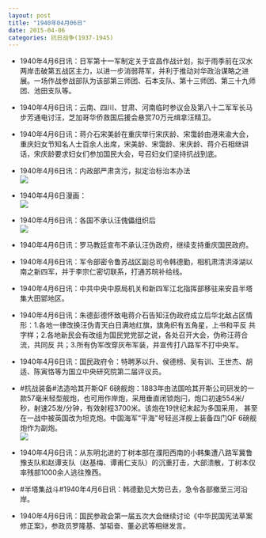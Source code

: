 ```yaml
---
layout: post
title: "1940年04月06日"
date: 2015-04-06
categories: 抗日战争(1937-1945)
---
```


<meta name="referrer" content="no-referrer" />

- 1940年4月6日讯：日军第十一军制定关于宜昌作战计划，拟于雨季前在汉水两岸击破第五战区主力，以进一步消弱蒋军，并利于推动对华政治谋略之进展。一场作战参战部队为该部第三师团、石本支队、第十三师团、第三十九师团、池田支队等。 

- 1940年4月6日讯：云南、四川、甘肃、河南临时参议会及第八十二军军长马步芳通电讨汪，芝加哥华侨救国后援会悬赏70万元缉拿汪精卫。 

- 1940年4月6日讯：蒋介石宋美龄在重庆举行宋庆龄、宋霭龄由港来渝大会，重庆妇女节知名人士百余人出席，宋美龄、宋霭龄、宋庆龄、蒋介石相继讲话，宋庆龄要求妇女们参加国民大会，号召妇女们坚持抗战到底。 

- 1940年4月6日讯：内政部严肃贪污，拟定治标治本办法 <br/><img src="https://ww4.sinaimg.cn/large/aca367d8jw1eqw94cqeyij206v0c5dh5.jpg" />

- 1940年4月6日漫画： <br/><img src="https://ww4.sinaimg.cn/large/aca367d8jw1eqw7dll6sij20fb0ebmzz.jpg" />

- 1940年4月6日讯：各国不承认汪傀儡组织后 <br/><img src="https://ww2.sinaimg.cn/large/aca367d8jw1eqw5njgsosj211c0hj7h5.jpg" />

- 1940年4月6日讯：罗马教廷宣布不承认汪伪政府，继续支持重庆国民政府。 

- 1940年4月6日讯：军令部密令鲁苏战区副总司令韩德勤，相机肃清洪泽湖以南之新四军，并于李宗仁密切联系，打通苏皖补给线。 

- 1940年4月6日讯：中共中央中原局机关和新四军江北指挥部移驻来安县半塔集大田郢地区。 

- 1940年4月6日讯：朱德彭德怀致电蒋介石告知汪伪政府成立后华北敌占区情形：1.各地一律改换汪伪青天白日满地红旗，旗角织有五角星，上书和平反 共字样；2.各地新民会有改组为国民党党部之说，各处召开大会，伪称汪蒋合流，共同反 共；3.所有伪军改穿灰布军装，并宣传打八路军不打中央军。 

- 1940年4月6日讯：国民政府令：特聘茅以升、侯德榜、吴有训、王世杰、胡适、陈寅恪等为国立中央研究院第二届评议员。 

- #抗战装备#法造哈其开斯QF 6磅舰炮：1883年由法国哈其开斯公司研发的一款57毫米轻型舰炮，也可用作岸炮，采用垂直闭锁炮闩，炮口初速554米/秒，射速25发/分钟，有效射程3700米。该炮在19世纪末起为多国采用， 甚至在一战中被英国改为坦克炮。中国海军“平海”号轻巡洋舰上装备四门QF 6磅舰炮作为副炮。 <br/><img src="https://ww1.sinaimg.cn/large/aca367d8jw1eqvm9l52gqj20ct07et91.jpg" />

- 1940年4月6日讯：从东明北进的丁树本部在濮阳西南的小韩集遭八路军冀鲁豫支队和赵谭支队（赵基梅、谭甫仁支队）的沉重打击，大部溃散，丁树本仅率残部1000余人逃往豫西。  

- #半塔集战斗#1940年4月6日讯：韩德勤见大势已去，急令各部撤至三河沿岸。  

- 1940年4月6日讯：国民参政会第一届五次大会继续讨论《中华民国宪法草案修正案》，参政员罗隆基、邹韬奋、董必武等相继发言。 

